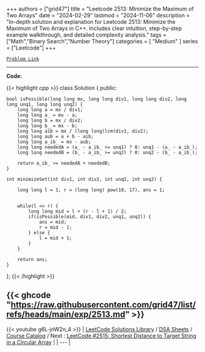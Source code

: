 
+++
authors = ["grid47"]
title = "Leetcode 2513: Minimize the Maximum of Two Arrays"
date = "2024-02-29"
lastmod = "2024-11-06"
description = "In-depth solution and explanation for Leetcode 2513: Minimize the Maximum of Two Arrays in C++. Includes clear intuition, step-by-step example walkthrough, and detailed complexity analysis."
tags = ["Math","Binary Search","Number Theory"]
categories = [
    "Medium"
]
series = ["Leetcode"]
+++



[`Problem Link`](https://leetcode.com/problems/minimize-the-maximum-of-two-arrays/description/)

---
**Code:**

{{< highlight cpp >}}
class Solution {
public:
    
    bool isPossible(long long mx, long long div1, long long div2, long long unq1, long long unq2) {
        long long a = mx / div1;
        long long a_ = mx - a;
        long long b = mx / div2;
        long long b_ = mx - b;
        long long aib = mx / (long long)lcm(div1, div2);
        long long aub = a + b - aib;
        long long a_ib_ = mx - aub;
        long long neededA = (a_ - a_ib_ >= unq1) ? 0: unq1 - (a_ - a_ib_);
        long long neededB = (b_ - a_ib_ >= unq2) ? 0: unq2 - (b_ - a_ib_);        
        
        return a_ib_ >= neededA + neededB;
    }
    
    int minimizeSet(int div1, int div2, int unq1, int unq2) {
        
        long long l = 1, r = (long long) pow(10, 17), ans = 1;
        
        
        while(l <= r) {
            long long mid = l + (r - l + 1) / 2;
            if(isPossible(mid, div1, div2, unq1, unq2)) {
                ans = mid;
                r = mid - 1;
            } else {
                l = mid + 1;
            }
        }
        
        return ans;
    }
};
{{< /highlight >}}

{{< ghcode "https://raw.githubusercontent.com/grid47/list/refs/heads/main/exp/2513.md" >}}
---
{{< youtube g6L-jnW2n_4 >}}
| [LeetCode Solutions Library](https://grid47.xyz/leetcode/) / [DSA Sheets](https://grid47.xyz/sheets/) / [Course Catalog](https://grid47.xyz/courses/) / Next : [LeetCode #2515: Shortest Distance to Target String in a Circular Array](https://grid47.xyz/posts/leetcode-2515-shortest-distance-to-target-string-in-a-circular-array-solution/) |
| --- |
